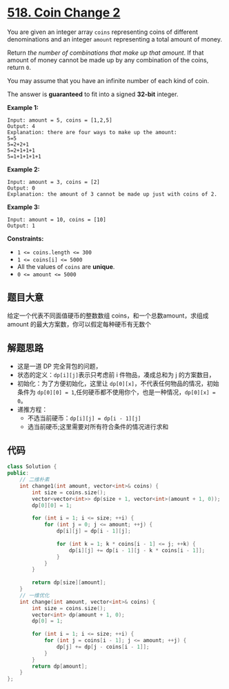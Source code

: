 # [518. Coin Change 2](https://leetcode.com/problems/coin-change-2/)

You are given an integer array `coins` representing coins of different denominations and an integer `amount` representing a total amount of money.

Return *the number of combinations that make up that amount*. If that amount of money cannot be made up by any combination of the coins, return `0`.

You may assume that you have an infinite number of each kind of coin.

The answer is **guaranteed** to fit into a signed **32-bit** integer.

 

**Example 1:**

```
Input: amount = 5, coins = [1,2,5]
Output: 4
Explanation: there are four ways to make up the amount:
5=5
5=2+2+1
5=2+1+1+1
5=1+1+1+1+1
```

**Example 2:**

```
Input: amount = 3, coins = [2]
Output: 0
Explanation: the amount of 3 cannot be made up just with coins of 2.
```

**Example 3:**

```
Input: amount = 10, coins = [10]
Output: 1
```

 

**Constraints:**

- `1 <= coins.length <= 300`
- `1 <= coins[i] <= 5000`
- All the values of `coins` are **unique**.
- `0 <= amount <= 5000`

## 题目大意

给定一个代表不同面值硬币的整数数组 coins，和一个总数amount，求组成 amount 的最大方案数，你可以假定每种硬币有无数个

## 解题思路

* 这是一道 DP 完全背包的问题，
* 状态的定义：`dp[i][j]`表示只考虑前 i 件物品，凑成总和为 j 的方案数目，
* 初始化：为了方便初始化，这里让 `dp[0][x]`，不代表任何物品的情况，初始条件为 `dp[0][0] = 1`,任何硬币都不使用你个，也是一种情况，`dp[0][x] = 0`。
* 递推方程：
  * 不选当前硬币：`dp[i][j] = dp[i - 1][j]`
  * 选当前硬币;这里需要对所有符合条件的情况进行求和

## 代码

`````c++
class Solution {
public:
	// 二维朴素
    int change1(int amount, vector<int>& coins) {
        int size = coins.size();
        vector<vector<int>> dp(size + 1, vector<int>(amount + 1, 0));
        dp[0][0] = 1;
        
        for (int i = 1; i <= size; ++i) {
            for (int j = 0; j <= amount; ++j) {
                dp[i][j] = dp[i - 1][j];
                
                for (int k = 1; k * coins[i - 1] <= j; ++k) {
                    dp[i][j] += dp[i - 1][j - k * coins[i - 1]];
                }
            }
        }
        
        return dp[size][amount];
    }
    // 一维优化
    int change(int amount, vector<int>& coins) {
        int size = coins.size();
        vector<int> dp(amount + 1, 0);
        dp[0] = 1;
        
        for (int i = 1; i <= size; ++i) {
            for (int j = coins[i - 1]; j <= amount; ++j) {
                dp[j] += dp[j - coins[i - 1]];
            }
        }
        return dp[amount];
    }
};
`````

